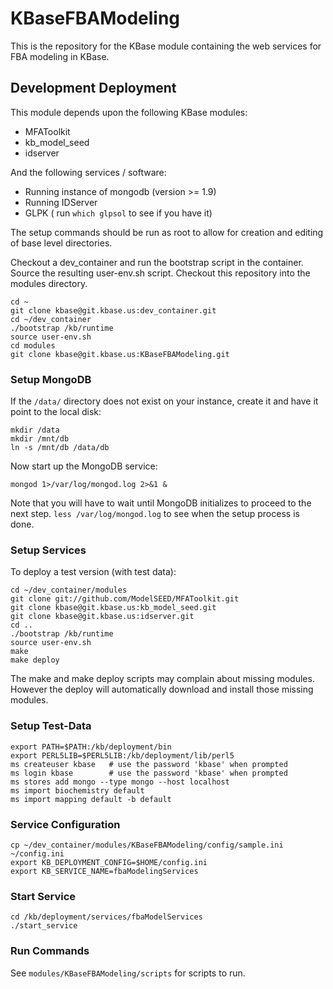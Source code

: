 KBaseFBAModeling
================

This is the repository for the KBase module containing the web
services for FBA modeling in KBase.


Development Deployment
----------------------

This module depends upon the following KBase modules:

* MFAToolkit
* kb_model_seed
* idserver

And the following services / software:

* Running instance of mongodb (version >= 1.9)
* Running IDServer
* GLPK ( run `which glpsol` to see if you have it)

The setup commands should be run as root to allow for creation and
editing of base level directories.

Checkout a dev_container and run the bootstrap script in the
container. Source the resulting user-env.sh script. Checkout this
repository into the modules directory.

    cd ~
    git clone kbase@git.kbase.us:dev_container.git
    cd ~/dev_container
    ./bootstrap /kb/runtime
    source user-env.sh
    cd modules
    git clone kbase@git.kbase.us:KBaseFBAModeling.git 

### Setup MongoDB ###

If the `/data/` directory does not exist on your instance,
create it and have it point to the local disk:

    mkdir /data
    mkdir /mnt/db
    ln -s /mnt/db /data/db

Now start up the MongoDB service:

    mongod 1>/var/log/mongod.log 2>&1 &

Note that you will have to wait until MongoDB initializes to proceed
to the next step. `less /var/log/mongod.log` to see when the
setup process is done.

### Setup Services ### 

To deploy a test version (with test data):

    cd ~/dev_container/modules
    git clone git://github.com/ModelSEED/MFAToolkit.git 
    git clone kbase@git.kbase.us:kb_model_seed.git
    git clone kbase@git.kbase.us:idserver.git
    cd ..
    ./bootstrap /kb/runtime
    source user-env.sh
    make
    make deploy

The make and make deploy scripts may complain about missing modules.
However the deploy will automatically download and install those
missing modules.

### Setup Test-Data ###

    export PATH=$PATH:/kb/deployment/bin
    export PERL5LIB=$PERL5LIB:/kb/deployment/lib/perl5
    ms createuser kbase   # use the password 'kbase' when prompted
    ms login kbase        # use the password 'kbase' when prompted
    ms stores add mongo --type mongo --host localhost
    ms import biochemistry default
    ms import mapping default -b default

### Service Configuration ###

    cp ~/dev_container/modules/KBaseFBAModeling/config/sample.ini ~/config.ini
    export KB_DEPLOYMENT_CONFIG=$HOME/config.ini
    export KB_SERVICE_NAME=fbaModelingServices

### Start Service ###

    cd /kb/deployment/services/fbaModelServices
    ./start_service

### Run Commands ###

See `modules/KBaseFBAModeling/scripts` for scripts to run.
